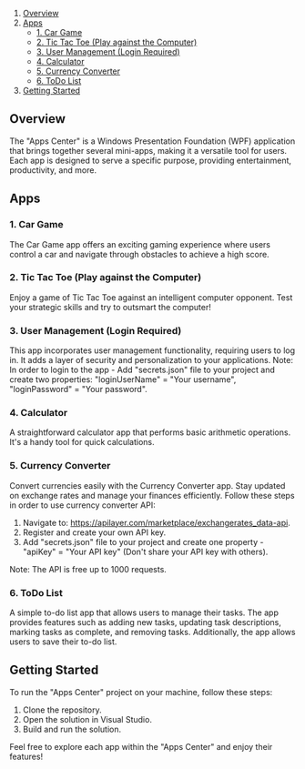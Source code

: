 1. [Overview](#overview)
2. [Apps](#apps)
   - [1. Car Game](#1-car-game)
   - [2. Tic Tac Toe (Play against the Computer)](#2-tic-tac-toe-play-against-the-computer)
   - [3. User Management (Login Required)](#3-user-management-login-required)
   - [4. Calculator](#4-calculator)
   - [5. Currency Converter](#5-currency-converter)
   - [6. ToDo List](#6-todo-list)
3. [Getting Started](#getting-started)

## Overview

The "Apps Center" is a Windows Presentation Foundation (WPF) application that brings together several mini-apps, making it a versatile tool for users. Each app is designed to serve a specific purpose, providing entertainment, productivity, and more.

## Apps

### 1. Car Game

The Car Game app offers an exciting gaming experience where users control a car and navigate through obstacles to achieve a high score.

### 2. Tic Tac Toe (Play against the Computer)

Enjoy a game of Tic Tac Toe against an intelligent computer opponent. Test your strategic skills and try to outsmart the computer!

### 3. User Management (Login Required)

This app incorporates user management functionality, requiring users to log in. It adds a layer of security and personalization to your applications.
Note: In order to login to the app - Add "secrets.json" file to your project and create two properties: "loginUserName" = "Your username", "loginPassword" = "Your password".

### 4. Calculator

A straightforward calculator app that performs basic arithmetic operations. It's a handy tool for quick calculations.

### 5. Currency Converter

Convert currencies easily with the Currency Converter app. Stay updated on exchange rates and manage your finances efficiently.  Follow these steps in order to use currency converter API:
 1. Navigate to: https://apilayer.com/marketplace/exchangerates_data-api.
 2. Register and create your own API key.
 3. Add "secrets.json" file to your project and create one property - "apiKey" = "Your API key" (Don't share your API key with others).

Note: The API is free up to 1000 requests.

### 6. ToDo List

A simple to-do list app that allows users to manage their tasks. The app provides features such as adding new tasks, updating task descriptions, marking tasks as complete, and removing tasks. Additionally, the app allows users to save their to-do list.

## Getting Started

To run the "Apps Center" project on your machine, follow these steps:

1. Clone the repository.
2. Open the solution in Visual Studio.
3. Build and run the solution.

Feel free to explore each app within the "Apps Center" and enjoy their features!
